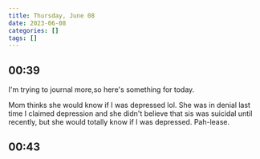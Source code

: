 ```yaml
---
title: Thursday, June 08
date: 2023-06-08
categories: []
tags: []
---
```


## 00:39

I'm trying to journal more,so here's something for today.

Mom thinks she would know if I was depressed lol. She was in denial last time I claimed depression and she didn't believe that sis was suicidal until recently, but she would totally know if I was depressed. Pah-lease.

## 00:43

